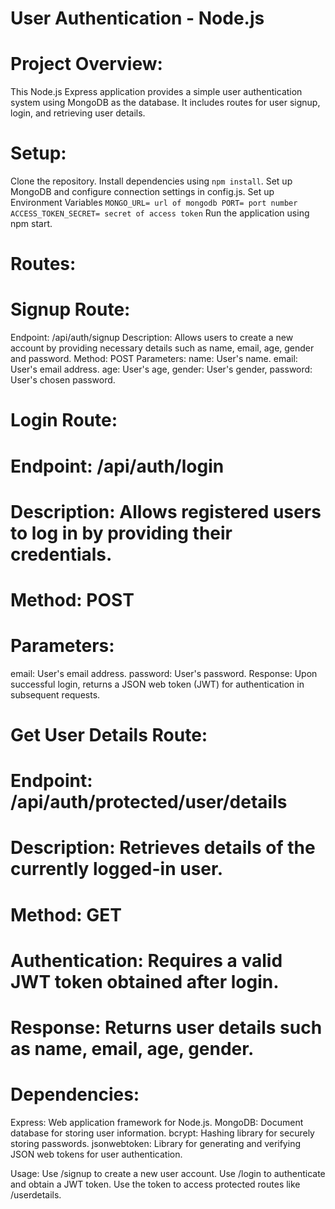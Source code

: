 # User Authentication - Node.js

# Project Overview:
This Node.js Express application provides a simple user authentication system using MongoDB as the database. It includes routes for user signup, login, and retrieving user details.

# Setup:
Clone the repository.
Install dependencies using `npm install`.
Set up MongoDB and configure connection settings in config.js.
Set up Environment Variables
`MONGO_URL= url of mongodb
PORT= port number
ACCESS_TOKEN_SECRET= secret of access token`
Run the application using npm start.

# Routes:
# Signup Route:
Endpoint: /api/auth/signup
Description: 
Allows users to create a new account by providing necessary details such as name, email, age, gender and password.
Method: POST
Parameters:
name: User's name.
email: User's email address.
age: User's age,
gender: User's gender,
password: User's chosen password.

# Login Route:

# Endpoint: /api/auth/login
# Description: Allows registered users to log in by providing their credentials.
# Method: POST
# Parameters:
email: User's email address.
password: User's password.
Response: Upon successful login, returns a JSON web token (JWT) for authentication in subsequent requests.

# Get User Details Route:

# Endpoint: /api/auth/protected/user/details
# Description: Retrieves details of the currently logged-in user.
# Method: GET
# Authentication: Requires a valid JWT token obtained after login.
# Response: Returns user details such as name, email, age, gender.
# Dependencies:
Express: Web application framework for Node.js.
MongoDB: Document database for storing user information.
bcrypt: Hashing library for securely storing passwords.
jsonwebtoken: Library for generating and verifying JSON web tokens for user authentication.

Usage:
Use /signup to create a new user account.
Use /login to authenticate and obtain a JWT token.
Use the token to access protected routes like /userdetails.
